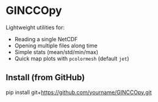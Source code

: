 # GINCCOpy

Lightweight utilities for:
- Reading a single NetCDF
- Opening multiple files along time
- Simple stats (mean/std/min/max)
- Quick map plots with `pcolormesh` (default `jet`)

## Install (from GitHub)
pip install git+https://github.com/yourname/GINCCOpy.git